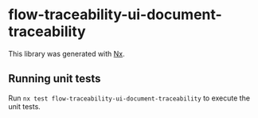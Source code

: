 # flow-traceability-ui-document-traceability

This library was generated with [Nx](https://nx.dev).

## Running unit tests

Run `nx test flow-traceability-ui-document-traceability` to execute the unit tests.
